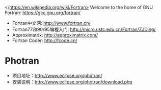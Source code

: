 </https://en.wikipedia.org/wiki/Fortran>
Welcome to the home of GNU Fortran: https://gcc.gnu.org/fortran/
* Fortran中文网: http://www.fortran.cn/
* Fortran77和90/95编程入门: http://micro.ustc.edu.cn/Fortran/ZJDing/
* Approximatrix: http://approximatrix.com/
* Fortran Coder: http://fcode.cn/

# Photran

* 项目地址：http://www.eclipse.org/photran/
* 安装说明：http://www.eclipse.org/photran/download.php
